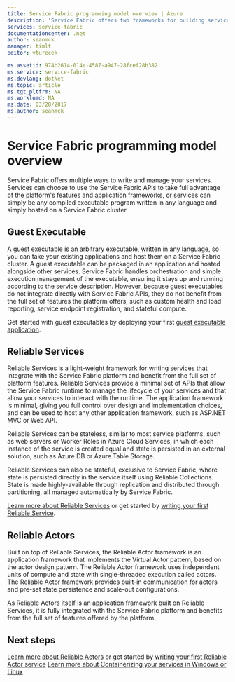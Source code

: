 ```yaml
---
title: Service Fabric programming model overview | Azure
description: 'Service Fabric offers two frameworks for building services: the actor framework and the services framework. They offer distinct trade-offs in simplicity and control.'
services: service-fabric
documentationcenter: .net
author: seanmck
manager: timlt
editor: vturecek

ms.assetid: 974b2614-014e-4587-a947-28fcef28b382
ms.service: service-fabric
ms.devlang: dotNet
ms.topic: article
ms.tgt_pltfrm: NA
ms.workload: NA
ms.date: 03/28/2017
ms.author: seanmck
---
```


# Service Fabric programming model overview
Service Fabric offers multiple ways to write and manage your services. Services can choose to use the Service Fabric APIs to take full advantage of the platform's features and application frameworks, or services can simply be any compiled executable program written in any language and simply hosted on a Service Fabric cluster.

## Guest Executable
A guest executable is an arbitrary executable, written in any language, so you can take your existing applications and host them on a Service Fabric cluster. A guest executable can be packaged in an application and hosted alongside other services. Service Fabric handles orchestration and simple execution management of the executable, ensuring it stays up and running according to the service description. However, because guest executables do not integrate directly with Service Fabric APIs, they do not benefit from the full set of features the platform offers, such as custom health and load reporting, service endpoint registration, and stateful compute.

Get started with guest executables by deploying your first [guest executable application](./service-fabric-deploy-existing-app.md).

## Reliable Services
Reliable Services is a light-weight framework for writing services that integrate with the Service Fabric platform and benefit from the full set of platform features. Reliable Services provide a minimal set of APIs that allow the Service Fabric runtime to manage the lifecycle of your services and that allow your services to interact with the runtime. The application framework is minimal, giving you full control over design and implementation choices, and can be used to host any other application framework, such as ASP.NET MVC or Web API.

Reliable Services can be stateless, similar to most service platforms, such as web servers or Worker Roles in Azure Cloud Services, in which each instance of the service is created equal and state is persisted in an external solution, such as Azure DB or Azure Table Storage.

Reliable Services can also be stateful, exclusive to Service Fabric, where state is persisted directly in the service itself using Reliable Collections. State is made highly-available through replication and distributed through partitioning, all managed automatically by Service Fabric.

[Learn more about Reliable Services](./service-fabric-reliable-services-introduction.md) or get started by [writing your first Reliable Service](./service-fabric-reliable-services-quick-start.md).

## Reliable Actors
Built on top of Reliable Services, the Reliable Actor framework is an application framework that implements the Virtual Actor pattern, based on the actor design pattern. The Reliable Actor framework uses independent units of compute and state with single-threaded execution called actors. The Reliable Actor framework provides built-in communication for actors and pre-set state persistence and scale-out configurations.

As Reliable Actors itself is an application framework built on Reliable Services, it is fully integrated with the Service Fabric platform and benefits from the full set of features offered by the platform.

## Next steps
[Learn more about Reliable Actors](./service-fabric-reliable-actors-introduction.md) or get started by [writing your first Reliable Actor service](./service-fabric-reliable-actors-get-started.md)
[Learn more about Containerizing your services in Windows or Linux](./service-fabric-deploy-container.md)